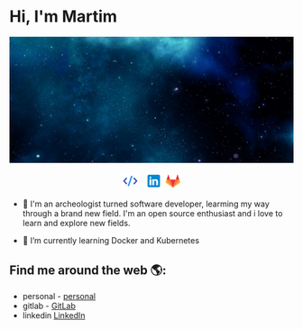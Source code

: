 # Hi, I'm Martim

<img src="https://github.com/martimdLima/martimdLima/blob/main/resources/header.jpg" alt="banner-logo.png">

<p align='center'>
<a href="https://mdlima-resume.herokuapp.com/"><img height="30" src="https://github.com/martimdLima/martimdLima/blob/main/resources/social/personal.png"></a>&nbsp;&nbsp;
<a href="https://www.linkedin.com/in/waylonwalker/"><img height="30" src="https://github.com/martimdLima/martimdLima/blob/main/resources/social/linkedin.png"></a>
<a href="https://www.gitlab.com/mdlima0/"><img height="30" src="https://github.com/martimdLima/martimdLima/blob/main/resources/social/gitlab.png"></a>
</p>

- 💬 I'm an archeologist turned software developer, learming my way through a brand new field. I'm an open source enthusiast and i love to learn and explore new fields.

- 🌱 I’m currently learning Docker and Kubernetes


## Find me around the web 🌎: 
- personal - <a href="https://mdlima-resume.herokuapp.com/">personal</a> 
- gitlab - <a href="https://gitlab.com/mdLima0">GitLab</a> 
- linkedin <a href="https://www.linkedin.com/in/monicampowell/">LinkedIn</a> 

